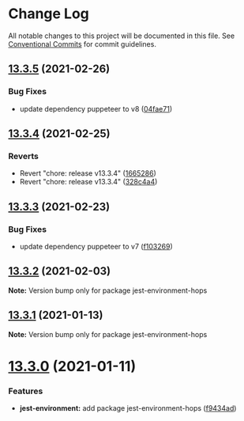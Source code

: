 # Change Log

All notable changes to this project will be documented in this file.
See [Conventional Commits](https://conventionalcommits.org) for commit guidelines.

## [13.3.5](https://github.com/xing/hops/compare/v13.3.4...v13.3.5) (2021-02-26)


### Bug Fixes

* update dependency puppeteer to v8 ([04fae71](https://github.com/xing/hops/commit/04fae713abe8ec15ac61aeb55a47a27b87df0536))





## [13.3.4](https://github.com/xing/hops/compare/v13.3.3...v13.3.4) (2021-02-25)


### Reverts

* Revert "chore: release v13.3.4" ([1665286](https://github.com/xing/hops/commit/1665286e4efb4316ce33bcc789b8ae6839ded3f9))
* Revert "chore: release v13.3.4" ([328c4a4](https://github.com/xing/hops/commit/328c4a494de318b7a893ac99165bf1fb1304b729))





## [13.3.3](https://github.com/xing/hops/compare/v13.3.2...v13.3.3) (2021-02-23)


### Bug Fixes

* update dependency puppeteer to v7 ([f103269](https://github.com/xing/hops/commit/f1032699ee67ecf1ed31e2ef754ac2999af9c1bf))





## [13.3.2](https://github.com/xing/hops/compare/v13.3.1...v13.3.2) (2021-02-03)

**Note:** Version bump only for package jest-environment-hops





## [13.3.1](https://github.com/xing/hops/compare/v13.3.0...v13.3.1) (2021-01-13)

**Note:** Version bump only for package jest-environment-hops





# [13.3.0](https://github.com/xing/hops/compare/v13.2.2...v13.3.0) (2021-01-11)


### Features

* **jest-environment:** add package jest-environment-hops ([f9434ad](https://github.com/xing/hops/commit/f9434ad5767f4c9cb0099832b7f74ef7035a854e))
